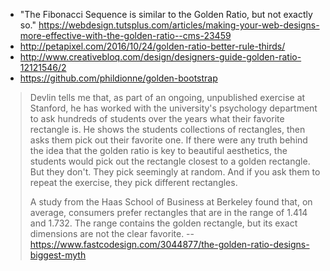 - "The Fibonacci Sequence is similar to the Golden Ratio, but not exactly so." https://webdesign.tutsplus.com/articles/making-your-web-designs-more-effective-with-the-golden-ratio--cms-23459
- http://petapixel.com/2016/10/24/golden-ratio-better-rule-thirds/
- http://www.creativebloq.com/design/designers-guide-golden-ratio-12121546/2
- https://github.com/phildionne/golden-bootstrap

>Devlin tells me that, as part of an ongoing, unpublished exercise at Stanford, he has worked with the university's psychology department to ask hundreds of students over the years what their favorite rectangle is. He shows the students collections of rectangles, then asks them pick out their favorite one. If there were any truth behind the idea that the golden ratio is key to beautiful aesthetics, the students would pick out the rectangle closest to a golden rectangle. But they don't. They pick seemingly at random. And if you ask them to repeat the exercise, they pick different rectangles.
>
>A study from the Haas School of Business at Berkeley found that, on average, consumers prefer rectangles that are in the range of 1.414 and 1.732. The range contains the golden rectangle, but its exact dimensions are not the clear favorite.
>-- https://www.fastcodesign.com/3044877/the-golden-ratio-designs-biggest-myth
